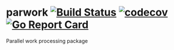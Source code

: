 # parwork [![Build Status](https://travis-ci.org/mantzas/parwork.svg?branch=master)](https://travis-ci.org/mantzas/parwork) [![codecov](https://codecov.io/gh/mantzas/parwork/branch/master/graph/badge.svg)](https://codecov.io/gh/mantzas/parwork) [![Go Report Card](https://goreportcard.com/badge/github.com/mantzas/parwork)](https://goreportcard.com/report/github.com/mantzas/parwork)

Parallel work processing package